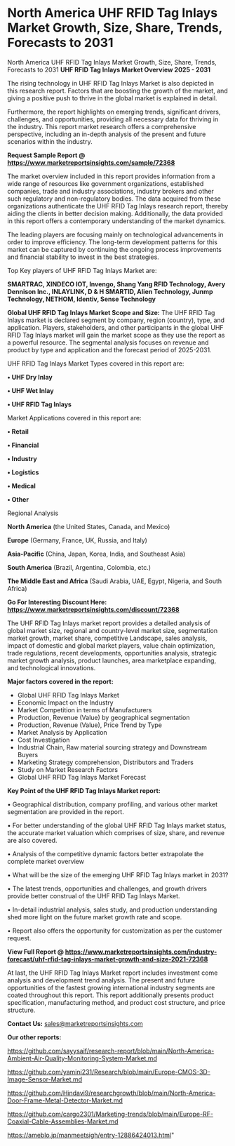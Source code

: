 # North America UHF RFID Tag Inlays Market Growth, Size, Share, Trends, Forecasts to 2031
North America UHF RFID Tag Inlays Market Growth, Size, Share, Trends, Forecasts to 2031
<Strong> UHF RFID Tag Inlays Market Overview 2025 - 2031</strong>

The rising technology in UHF RFID Tag Inlays Market is also depicted in this research report. Factors that are boosting the growth of the market, and giving a positive push to thrive in the global market is explained in detail.

Furthermore, the report highlights on emerging trends, significant drivers, challenges, and opportunities, providing all necessary data for thriving in the industry. This report market research offers a comprehensive perspective, including an in-depth analysis of the present and future scenarios within the industry.

<strong>Request Sample Report @ <a href=https://www.marketreportsinsights.com/sample/72368>https://www.marketreportsinsights.com/sample/72368</a></strong>

The market overview included in this report provides information from a wide range of resources like government organizations, established companies, trade and industry associations, industry brokers and other such regulatory and non-regulatory bodies. The data acquired from these organizations authenticate the UHF RFID Tag Inlays research report, thereby aiding the clients in better decision making. Additionally, the data provided in this report offers a contemporary understanding of the market dynamics.

The leading players are focusing mainly on technological advancements in order to improve efficiency. The long-term development patterns for this market can be captured by continuing the ongoing process improvements and financial stability to invest in the best strategies.

Top Key players of UHF RFID Tag Inlays Market are:

<strong>SMARTRAC, XINDECO IOT, Invengo, Shang Yang RFID Technology, Avery Dennison Inc., INLAYLINK, D & H SMARTID, Alien Technology, Junmp Technology, NETHOM, Identiv, Sense Technology</strong>

<strong><b>Global UHF RFID Tag Inlays Market Scope and Size:</b></strong>
The UHF RFID Tag Inlays market is declared segment by company, region (country), type, and application. Players, stakeholders, and other participants in the global UHF RFID Tag Inlays market will gain the market scope as they use the report as a powerful resource. The segmental analysis focuses on revenue and product by type and application and the forecast period of 2025-2031.

UHF RFID Tag Inlays Market Types covered in this report are:

<strong>• UHF Dry Inlay

• UHF Wet Inlay

• UHF RFID Tag Inlays</strong>

Market Applications covered in this report are:

<strong>• Retail

• Financial

• Industry

• Logistics

• Medical

• Other</strong> 

Regional Analysis

<strong>North America</strong> (the United States, Canada, and Mexico)

<strong>Europe</strong> (Germany, France, UK, Russia, and Italy)

<strong>Asia-Pacific</strong> (China, Japan, Korea, India, and Southeast Asia)

<strong>South America</strong> (Brazil, Argentina, Colombia, etc.)

<strong>The Middle East and Africa</strong> (Saudi Arabia, UAE, Egypt, Nigeria, and South Africa)

<strong>Go For Interesting Discount Here: <a href=https://www.marketreportsinsights.com/discount/72368>https://www.marketreportsinsights.com/discount/72368</a></strong>

The UHF RFID Tag Inlays market report provides a detailed analysis of global market size, regional and country-level market size, segmentation market growth, market share, competitive Landscape, sales analysis, impact of domestic and global market players, value chain optimization, trade regulations, recent developments, opportunities analysis, strategic market growth analysis, product launches, area marketplace expanding, and technological innovations.

<strong><b>Major factors covered in the report:</b></strong>
<ul>
  <li>Global UHF RFID Tag Inlays Market </li>
  <li>Economic Impact on the Industry</li>
  <li>Market Competition in terms of Manufacturers</li>
  <li>Production, Revenue (Value) by geographical segmentation</li>
  <li>Production, Revenue (Value), Price Trend by Type</li>
  <li>Market Analysis by Application</li>
  <li>Cost Investigation</li>
  <li>Industrial Chain, Raw material sourcing strategy and Downstream Buyers</li>
  <li>Marketing Strategy comprehension, Distributors and Traders</li>
  <li>Study on Market Research Factors</li>
  <li>Global UHF RFID Tag Inlays Market Forecast</li>
</ul>

<strong><b>Key Point of the UHF RFID Tag Inlays Market report:</b></strong>

• Geographical distribution, company profiling, and various other market segmentation are provided in the report.

• For better understanding of the global UHF RFID Tag Inlays market status, the accurate market valuation which comprises of size, share, and revenue are also covered.

• Analysis of the competitive dynamic factors better extrapolate the complete market overview

• What will be the size of the emerging UHF RFID Tag Inlays market in 2031?

• The latest trends, opportunities and challenges, and growth drivers provide better construal of the UHF RFID Tag Inlays Market.

• In-detail industrial analysis, sales study, and production understanding shed more light on the future market growth rate and scope.

• Report also offers the opportunity for customization as per the customer request.

<strong><b>View Full Report @ <a href=https://www.marketreportsinsights.com/industry-forecast/uhf-rfid-tag-inlays-market-growth-and-size-2021-72368>https://www.marketreportsinsights.com/industry-forecast/uhf-rfid-tag-inlays-market-growth-and-size-2021-72368</a></b></strong>


At last, the UHF RFID Tag Inlays Market report includes investment come analysis and development trend analysis. The present and future opportunities of the fastest growing international industry segments are coated throughout this report. This report additionally presents product specification, manufacturing method, and product cost structure, and price structure.

<strong>Contact Us:</strong>
sales@marketreportsinsights.com

<strong>Our other reports:</strong>

<a href=https://github.com/sayysaif/research-report/blob/main/North-America-Ambient-Air-Quality-Monitoring-System-Market.md>https://github.com/sayysaif/research-report/blob/main/North-America-Ambient-Air-Quality-Monitoring-System-Market.md</a>

<a href=https://github.com/yamini231/Research/blob/main/Europe-CMOS-3D-Image-Sensor-Market.md>https://github.com/yamini231/Research/blob/main/Europe-CMOS-3D-Image-Sensor-Market.md</a>

<a href=https://github.com/Hindavi9/researchgrowth/blob/main/North-America-Door-Frame-Metal-Detector-Market.md>https://github.com/Hindavi9/researchgrowth/blob/main/North-America-Door-Frame-Metal-Detector-Market.md</a>

<a href=https://github.com/cargo2301/Marketing-trends/blob/main/Europe-RF-Coaxial-Cable-Assemblies-Market.md>https://github.com/cargo2301/Marketing-trends/blob/main/Europe-RF-Coaxial-Cable-Assemblies-Market.md</a>

<a href=https://ameblo.jp/manmeetsigh/entry-12886424013.html>https://ameblo.jp/manmeetsigh/entry-12886424013.html</a>"
